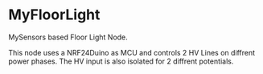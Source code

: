 # MyFloorLight
MySensors based Floor Light Node.

This node uses a NRF24Duino as MCU and controls 2 HV Lines on diffrent power phases.
The HV input is also isolated for 2 diffrent potentials.
